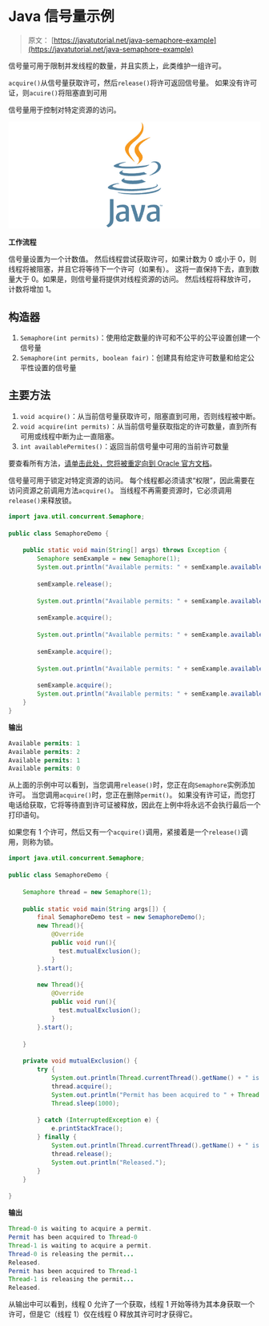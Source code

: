 # Java 信号量示例

> 原文： [https://javatutorial.net/java-semaphore-example](https://javatutorial.net/java-semaphore-example)

信号量可用于限制并发线程的数量，并且实质上，此类维护一组许可。

`acquire()`从信号量获取许可，然后`release()`将许可返回信号量。 如果没有许可证，则`acuire()`将阻塞直到可用

信号量用于控制对特定资源的访问。

![java-featured-image](img/e0db051dedc1179e7424b6d998a6a772.jpg)

**工作流程**

信号量设置为一个计数值。 然后线程尝试获取许可，如果计数为 0 或小于 0，则线程将被阻塞，并且它将等待下一个许可（如果有）。 这将一直保持下去，直到数量大于 0。如果是，则信号量将提供对线程资源的访问。 然后线程将释放许可，计数将增加 1。

## 构造器

1.  `Semaphore(int permits)`：使用给定数量的许可和不公平的公平设置创建一个信号量
2.  `Semaphore(int permits, boolean fair)`：创建具有给定许可数量和给定公平性设置的信号量

## 主要方法

1.  `void acquire()`：从当前信号量获取许可，阻塞直到可用，否则线程被中断。
2.  `void acquire(int permits)`：从当前信号量获取指定的许可数量，直到所有可用或线程中断为止一直阻塞。
3.  `int availablePermites()`：返回当前信号量中可用的当前许可数量

要查看所有方法，[请单击此处，您将被重定向到 Oracle 官方文档](https://docs.oracle.com/javase/7/docs/api/java/util/concurrent/Semaphore.html)。

信号量可用于锁定对特定资源的访问。 每个线程都必须请求“权限”，因此需要在访问资源之前调用方法`acquire()`。 当线程不再需要资源时，它必须调用`release()`来释放锁。

```java
import java.util.concurrent.Semaphore;

public class SemaphoreDemo {

	public static void main(String[] args) throws Exception {	
		Semaphore semExample = new Semaphore(1);
		System.out.println("Available permits: " + semExample.availablePermits());

		semExample.release();

		System.out.println("Available permits: " + semExample.availablePermits());

		semExample.acquire();

		System.out.println("Available permits: " + semExample.availablePermits());

		semExample.acquire();

		System.out.println("Available permits: " + semExample.availablePermits());

		semExample.acquire();
		System.out.println("Available permits: " + semExample.availablePermits());
	}
}

```

**输出**

```java
Available permits: 1
Available permits: 2
Available permits: 1
Available permits: 0
```

从上面的示例中可以看到，当您调用`release()`时，您正在向`Semaphore`实例添加许可。 当您调用`acquire()`时，您正在删除`permit()`。 如果没有许可证，而您打电话给获取，它将等待直到许可证被释放，因此在上例中将永远不会执行最后一个打印语句。

如果您有 1 个许可，然后又有一个`acquire()`调用，紧接着是一个`release()`调用，则称为锁。

```java
import java.util.concurrent.Semaphore;

public class SemaphoreDemo {

    Semaphore thread = new Semaphore(1);

    public static void main(String args[]) {
        final SemaphoreDemo test = new SemaphoreDemo();
        new Thread(){
            @Override
            public void run(){
              test.mutualExclusion(); 
            }
        }.start();

        new Thread(){
            @Override
            public void run(){
              test.mutualExclusion(); 
            }
        }.start();

    }

    private void mutualExclusion() {
        try {
        	System.out.println(Thread.currentThread().getName() + " is waiting to acquire a permit.");
        	thread.acquire();
            System.out.println("Permit has been acquired to " + Thread.currentThread().getName());
            Thread.sleep(1000);

        } catch (InterruptedException e) {
            e.printStackTrace();
        } finally {
        	System.out.println(Thread.currentThread().getName() + " is releasing the permit...");
            thread.release();
            System.out.println("Released.");
        }
    } 

}

```

**输出**

```java
Thread-0 is waiting to acquire a permit.
Permit has been acquired to Thread-0
Thread-1 is waiting to acquire a permit.
Thread-0 is releasing the permit...
Released.
Permit has been acquired to Thread-1
Thread-1 is releasing the permit...
Released.
```

从输出中可以看到，线程 0 允许了一个获取，线程 1 开始等待为其本身获取一个许可，但是它（线程 1）仅在线程 0 释放其许可时才获得它。